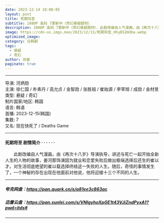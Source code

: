 ```yaml
---
date: 2023-12-14 18:08:05
layout: post
title: 死期将至
subtitle: 1080P 高码 7更新中（奇幻悬疑题材）
description: 1080P 高码 7更新中（奇幻悬疑题材）、此剧改编自人气漫画，由《再次十八岁》导演执导，讲述与死亡一起开始全新人生的人物的故事，姜河那饰演因为就业和恋爱失败后做出极端选择后还生的崔以才...
image: https://cdn-us.imgs.moe/2023/12/15/死期将至_HhyDS2Hdba.webp
optimized_image: 
category: 日韩剧
tags:
  - 悬疑
  - 奇幻
author: 世傲
paginate: true
---
```

---

导演: 河炳勋  
主演: 徐仁国 / 朴素丹 / 高允贞 / 金智勋 / 张胜祖 / 崔始源 / 李宰旭 / 成勋 / 金材昱  
类型: 悬疑 / 奇幻  
制片国家/地区: 韩国  
语言: 韩语  
首播: 2023-12-15(韩国)  
集数: 7  
又名: 现在快死了 / Deaths Game  

---

#### 死期将至 剧情简介 · · · · · ·

　　此剧改编自人气漫画，由《再次十八岁》导演执导，讲述与死亡一起开始全新人生的人物的故事，姜河那饰演因为就业和恋爱失败后做出极端选择后还生的崔以才。对生活彻底绝望的崔以载选择终结这一失败的人生。随后，奇怪的事情发生了，一个神秘的存在出现在他面前对他说，他将迎接十三个不同的人生。

---

##### 夸克网盘：<https://pan.quark.cn/s/a81ee3c863ac>

##### 迅雷云盘：<https://pan.xunlei.com/s/VNlgyhoXpGE1t43VJiZndPyxA1?pwd=jtds#>

---
